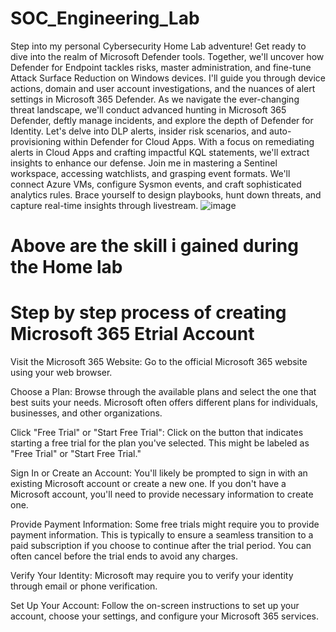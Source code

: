 # SOC_Engineering_Lab
Step into my personal Cybersecurity Home Lab adventure! Get ready to dive into the realm of Microsoft Defender tools. Together, we'll uncover how Defender for Endpoint tackles risks, master administration, and fine-tune Attack Surface Reduction on Windows devices. I'll guide you through device actions, domain and user account investigations, and the nuances of alert settings in Microsoft 365 Defender. As we navigate the ever-changing threat landscape, we'll conduct advanced hunting in Microsoft 365 Defender, deftly manage incidents, and explore the depth of Defender for Identity. Let's delve into DLP alerts, insider risk scenarios, and auto-provisioning within Defender for Cloud Apps. With a focus on remediating alerts in Cloud Apps and crafting impactful KQL statements, we'll extract insights to enhance our defense. Join me in mastering a Sentinel workspace, accessing watchlists, and grasping event formats. We'll connect Azure VMs, configure Sysmon events, and craft sophisticated analytics rules. Brace yourself to design playbooks, hunt down threats, and capture real-time insights through livestream.
![image](https://github.com/brosjsy/SOC_Engineering_Lab/assets/97712446/ffda2aea-a893-4b2c-806f-afc3ab67d7f6)
# Above are the skill i gained during the Home lab

# Step by step process of creating Microsoft 365 Etrial Account 
Visit the Microsoft 365 Website: Go to the official Microsoft 365 website using your web browser.

Choose a Plan: Browse through the available plans and select the one that best suits your needs. Microsoft often offers different plans for individuals, businesses, and other organizations.

Click "Free Trial" or "Start Free Trial": Click on the button that indicates starting a free trial for the plan you've selected. This might be labeled as "Free Trial" or "Start Free Trial."

Sign In or Create an Account: You'll likely be prompted to sign in with an existing Microsoft account or create a new one. If you don't have a Microsoft account, you'll need to provide necessary information to create one.

Provide Payment Information: Some free trials might require you to provide payment information. This is typically to ensure a seamless transition to a paid subscription if you choose to continue after the trial period. You can often cancel before the trial ends to avoid any charges.

Verify Your Identity: Microsoft may require you to verify your identity through email or phone verification.

Set Up Your Account: Follow the on-screen instructions to set up your account, choose your settings, and configure your Microsoft 365 services.
